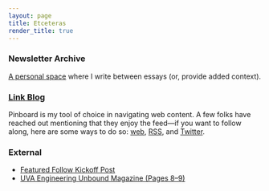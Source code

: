 ```yaml
---
layout: page
title: Etceteras
render_title: true
---
```


### Newsletter Archive

[A personal space](https://buttondown.email/distillations/archive) where I write between essays (or, provide added context).

### [Link Blog](/substrate)

Pinboard is my tool of choice in navigating web content. A few folks have reached out mentioning that they enjoy the feed—if you want to follow along, here are some ways to do so: [web](https://pinboard.in/u:jasdev/), [RSS](http://feeds.pinboard.in/rss/u:jasdev/), and [Twitter](https://twitter.com/_substrate).

### External

- [Featured Follow Kickoff Post](https://medium.com/featuredfollow/featured-follow-jasdev-singh-2c5042abe3f6#.ve0gnopzq)
- [UVA Engineering Unbound Magazine (Pages 8–9)](http://www.seas.virginia.edu/pubs/unbound/pdfs/spring14.pdf)
